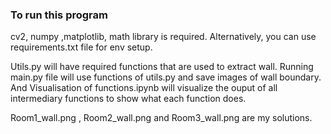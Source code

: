 ### To run this program ###
cv2, numpy ,matplotlib, math library is required. Alternatively, you can use requirements.txt file for env setup.

Utils.py will have required functions that are used to extract wall.
Running main.py file will use functions of utils.py and save images of wall boundary.
And Visualisation of functions.ipynb will visualize the ouput of all intermediary functions to show what each function does.

Room1_wall.png , Room2_wall.png and Room3_wall.png are my solutions.
